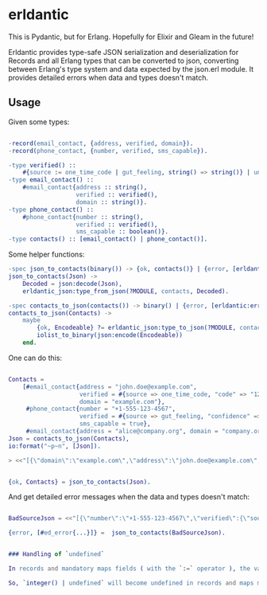 # erldantic

This is Pydantic, but for Erlang. Hopefully for Elixir and Gleam in the future!

Erldantic provides type-safe JSON serialization and deserialization for Records and all Erlang types that can be converted to json, converting between Erlang's type system and data expected by the json.erl module.
It provides detailed errors when data and types doesn't match.

## Usage

Given some types:

```erlang

-record(email_contact, {address, verified, domain}).
-record(phone_contact, {number, verified, sms_capable}).

-type verified() ::
    #{source := one_time_code | gut_feeling, string() => string()} | undefined.
-type email_contact() ::
    #email_contact{address :: string(),
                   verified :: verified(),
                   domain :: string()}.
-type phone_contact() ::
    #phone_contact{number :: string(),
                   verified :: verified(),
                   sms_capable :: boolean()}.
-type contacts() :: [email_contact() | phone_contact()].

```

Some helper functions:

```erlang
-spec json_to_contacts(binary()) -> {ok, contacts()} | {error, [erldantic:error()]}.
json_to_contacts(Json) ->
    Decoded = json:decode(Json),
    erldantic_json:type_from_json(?MODULE, contacts, Decoded).

-spec contacts_to_json(contacts()) -> binary() | {error, [erldantic:error()]}.
contacts_to_json(Contacts) ->
    maybe
        {ok, Encodeable} ?= erldantic_json:type_to_json(?MODULE, contacts, Contacts),
        iolist_to_binary(json:encode(Encodeable))
    end.
```


One can do this:

``` erlang

Contacts =
    [#email_contact{address = "john.doe@example.com",
                    verified = #{source => one_time_code, "code" => "123456"},
                    domain = "example.com"},
     #phone_contact{number = "+1-555-123-4567",
                    verified = #{source => gut_feeling, "confidence" => "high"},
                    sms_capable = true},
     #email_contact{address = "alice@company.org", domain = "company.org"}],
Json = contacts_to_json(Contacts),
io:format("~p~n", [Json]).

> <<"[{\"domain\":\"example.com\",\"address\":\"john.doe@example.com\",\"verified\":{\"source\":\"one_time_code\",\"code\":\"123456\"}},{\"number\":\"+1-555-123-4567\",\"verified\":{\"source\":\"gut_feeling\",\"confidence\":\"high\"},\"sms_capable\":true},{\"domain\":\"company.org\",\"address\":\"alice@company.org\"}]">>


{ok, Contacts} = json_to_contacts(Json).

```

And get detailed error messages when the data and types doesn't match:

```erlang

BadSourceJson = <<"[{\"number\":\"+1-555-123-4567\",\"verified\":{\"source\":\"a_bad_source\",\"confidence\":\"high\"},\"sms_capable\":true}]">>.

{error, [#ed_error{...}]} =  json_to_contacts(BadSourceJson).


### Handling of `undefined`

In records and mandatory maps fields ( with the `:=` operator ), the value undefined will be used when the value is missing if the type includes undefined.

So, `integer() | undefined` will become undefined in records and maps mandatory fields if the value is missing and the value will not be in the json.
